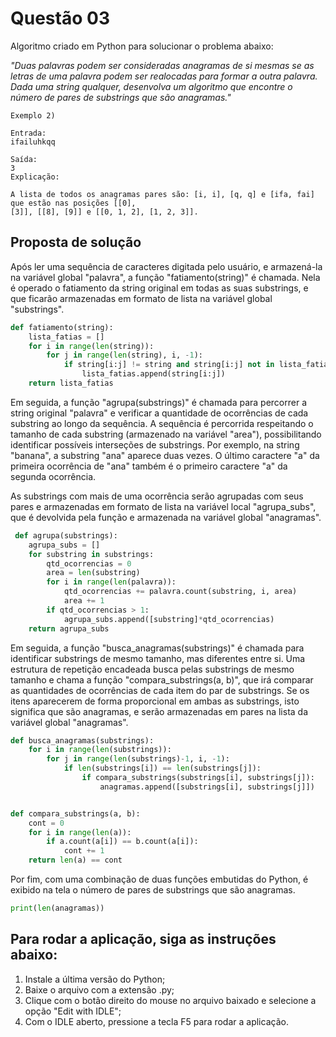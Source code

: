 <h1>Questão 03</h1>

Algoritmo criado em Python para solucionar o problema abaixo:

<i>"Duas palavras podem ser consideradas anagramas de si mesmas se as letras de uma palavra podem ser realocadas para formar a outra palavra. Dada uma string qualquer, desenvolva um algoritmo que encontre o número de pares de substrings que são anagramas."</i>

    Exemplo 2)

    Entrada:
    ifailuhkqq

    Saída:
    3
    Explicação:
    
    A lista de todos os anagramas pares são: [i, i], [q, q] e [ifa, fai] que estão nas posições [[0],
    [3]], [[8], [9]] e [[0, 1, 2], [1, 2, 3]].

<h2>Proposta de solução</h2>

Após ler uma sequência de caracteres digitada pelo usuário, e armazená-la na variável global "palavra", a função "fatiamento(string)" é chamada. Nela é operado o fatiamento da string original em todas as suas substrings, e que ficarão armazenadas em formato de lista na variável global "substrings".

```Python
def fatiamento(string):
    lista_fatias = []
    for i in range(len(string)):
        for j in range(len(string), i, -1):
            if string[i:j] != string and string[i:j] not in lista_fatias:
                lista_fatias.append(string[i:j])
    return lista_fatias
```

 Em seguida, a função "agrupa(substrings)" é chamada para percorrer a string original "palavra" e verificar a quantidade de ocorrências de cada substring ao longo da sequência. A sequência é percorrida respeitando o tamanho de cada substring (armazenado na variável "area"), possibilitando identificar possíveis interseções de substrings. Por exemplo, na string "banana", a substring "ana" aparece duas vezes. O último caractere "a" da primeira ocorrência de "ana" também é o primeiro caractere "a" da segunda ocorrência.
 
 As substrings com mais de uma ocorrência serão agrupadas com seus pares e armazenadas em formato de lista na variável local "agrupa_subs", que é devolvida pela função e armazenada na variável global "anagramas".

```Python
 def agrupa(substrings):
    agrupa_subs = []
    for substring in substrings:
        qtd_ocorrencias = 0
        area = len(substring)
        for i in range(len(palavra)):
            qtd_ocorrencias += palavra.count(substring, i, area)
            area += 1
        if qtd_ocorrencias > 1:
            agrupa_subs.append([substring]*qtd_ocorrencias)
    return agrupa_subs
```
 
 Em seguida, a função "busca_anagramas(substrings)" é chamada para identificar substrings de mesmo tamanho, mas diferentes entre si. Uma estrutura de repetição encadeada busca pelas substrings de mesmo tamanho e chama a função "compara_substrings(a, b)", que irá comparar as quantidades de ocorrências de cada item do par de substrings. Se os itens aparecerem de forma proporcional em ambas as substrings, isto significa que são anagramas, e serão armazenadas em pares na lista da variável global "anagramas".

```Python
def busca_anagramas(substrings):
    for i in range(len(substrings)):
        for j in range(len(substrings)-1, i, -1):
            if len(substrings[i]) == len(substrings[j]):
                if compara_substrings(substrings[i], substrings[j]):
                    anagramas.append([substrings[i], substrings[j]])


def compara_substrings(a, b):
    cont = 0
    for i in range(len(a)):
        if a.count(a[i]) == b.count(a[i]):
            cont += 1
    return len(a) == cont
```

 Por fim, com uma combinação de duas funções embutidas do Python, é exibido na tela o número de pares de substrings que são anagramas.

 ```Python
 print(len(anagramas))
 ```


<h2>Para rodar a aplicação, siga as instruções abaixo:</h2>
<ol>
    <li>Instale a última versão do Python;</li>
    <li>Baixe o arquivo com a extensão .py;</li>
    <li>Clique com o botão direito do mouse no arquivo baixado e selecione a opção "Edit with IDLE";</li>
    <li>Com o IDLE aberto, pressione a tecla F5 para rodar a aplicação.</li>
</ol>